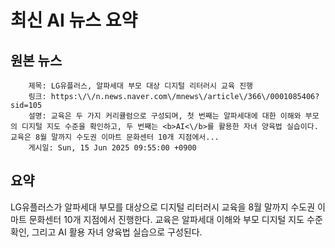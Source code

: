 # 최신 AI 뉴스 요약

## 원본 뉴스
		제목: LG유플러스, 알파세대 부모 대상 디지털 리터러시 교육 진행
		링크: https:\/\/n.news.naver.com\/mnews\/article\/366\/0001085406?sid=105
		설명: 교육은 두 가지 커리큘럼으로 구성되며, 첫 번째는 알파세대에 대한 이해와 부모의 디지털 지도 수준을 확인하고, 두 번째는 <b>AI<\/b>를 활용한 자녀 양육법 실습이다. 교육은 8월 말까지 수도권 이마트 문화센터 10개 지점에서... 
		게시일: Sun, 15 Jun 2025 09:55:00 +0900


## 요약
LG유플러스가 알파세대 부모를 대상으로 디지털 리터러시 교육을 8월 말까지 수도권 이마트 문화센터 10개 지점에서 진행한다. 교육은 알파세대 이해와 부모 디지털 지도 수준 확인, 그리고 AI 활용 자녀 양육법 실습으로 구성된다.
